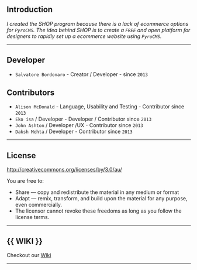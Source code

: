 ## Introduction

*I created the SHOP program because there is a lack of ecommerce options for `PyroCMS`. The idea behind SHOP is to create a `FREE` and open platform for designers to rapidly set up a ecommerce website using `PyroCMS`.*


**********


## Developer
* `Salvatore Bordonaro` - Creator / Developer - since `2013`

## Contributors
* `Alison McDonald` - Language, Usability and Testing  - Contributor since `2013`
* `Eko isa` / Developer - Developer / Contributor since `2013`
* `John Ashton` / Developer /UX  - Contributor since `2013`
* `Daksh Mehta` / Developer - Contributor since `2013`


**********


## License

http://creativecommons.org/licenses/by/3.0/au/

You are free to:

* Share — copy and redistribute the material in any medium or format
* Adapt — remix, transform, and build upon the material for any purpose, even commercially.
* The licensor cannot revoke these freedoms as long as you follow the license terms.


**********

## {{ WIKI }}

Checkout our [Wiki](https://bitbucket.org/pyromaniac/shop-for-pyrocms/wiki/)

**********

